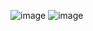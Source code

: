 
![image](https://fhsys.com.br/core-wordpress/wp-content/uploads/2017/06/postgresql-logo.png)
![image](https://upload.wikimedia.org/wikipedia/commons/thumb/d/d9/Node.js_logo.svg/1200px-Node.js_logo.svg.png)
